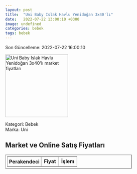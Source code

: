 ```yaml
---
layout: post
title:  "Uni Baby Islak Havlu Yenidoğan 3x40'lı"
date:   2022-07-22 13:00:10 +0300
image: undefined
categories: bebek
tags: bebek
---
```


Son Güncelleme: 2022-07-22 16:00:10

<img src="undefined" width="200" alt="Uni Baby Islak Havlu Yenidoğan 3x40'lı market fiyatları" />

Kategori: Bebek
<br />
Marka: Uni

<h2>Market ve Online Satış Fiyatları</h2>

<table border="1" style="padding: 5px;width:80%;">
  <tr>
    <td style="padding: 5px;"><strong>Perakendeci</strong></td>
    <td><strong>Fiyat</strong></td>
    <td><strong>İşlem</strong></td>
  </tr>
  
</table>
